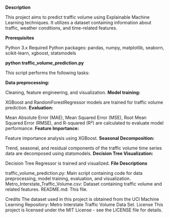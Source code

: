 **Description**

This project aims to predict traffic volume using Explainable Machine Learning techniques. It utilizes a dataset containing information about traffic, weather conditions, and time-related features.

**Prerequisites**

Python 3.x
Required Python packages: pandas, numpy, matplotlib, seaborn, scikit-learn, xgboost, statsmodels



**python traffic_volume_prediction.py**

This script performs the following tasks:

**Data preprocessing:** 

Cleaning, feature engineering, and visualization.
**Model training:**

XGBoost and RandomForestRegressor models are trained for traffic volume prediction.
**Evaluation:**

Mean Absolute Error (MAE), Mean Squared Error (MSE), Root Mean Squared Error (RMSE), and R-squared (R²) are calculated to evaluate model performance.
**Feature Importance:**

Feature importance analysis using XGBoost.
**Seasonal Decomposition:**

Trend, seasonal, and residual components of the traffic volume time series data are decomposed using statsmodels.
**Decision Tree Visualization:**

Decision Tree Regressor is trained and visualized.
**File Descriptions**

traffic_volume_prediction.py: Main script containing code for data preprocessing, model training, evaluation, and visualization.
Metro_Interstate_Traffic_Volume.csv: Dataset containing traffic volume and related features.
README.md: This file.


Credits
The dataset used in this project is obtained from the UCI Machine Learning Repository: Metro Interstate Traffic Volume Data Set.
License
This project is licensed under the MIT License - see the LICENSE file for details.
